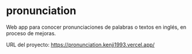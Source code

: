 # pronunciation

Web app para conocer pronunciaciones de palabras o textos en inglés, en proceso de mejoras.

URL del proyecto:
https://pronunciation.kenji1993.vercel.app/
